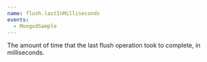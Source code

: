 ```yaml
---
name: flush.lastInMilliseconds
events:
  - MongodSample
---
```


The amount of time that the last flush operation took to complete, in milliseconds.